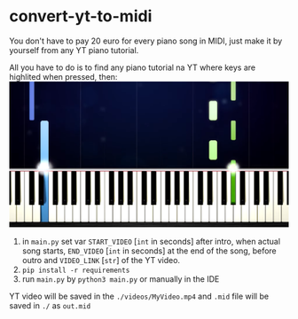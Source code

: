 # convert-yt-to-midi
You don't have to pay 20 euro for every piano song in MIDI, just make it by yourself from any YT piano tutorial.

All you have to do is to find any piano tutorial na YT where keys are highlited when pressed, then:
![alt text](image.png)

1. in `main.py` set var `START_VIDEO` [`int` in seconds] after intro, when actual song starts, `END_VIDEO` [`int` in seconds] at the end of the song, before outro and `VIDEO_LINK` [`str`] of the YT video.
2. `pip install -r requirements`
3. run `main.py` by `python3 main.py` or manually in the IDE

YT video will be saved in the `./videos/MyVideo.mp4` and `.mid` file will be saved in `./` as `out.mid`